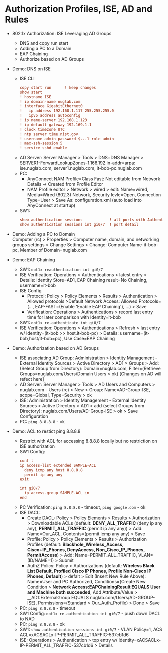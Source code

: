 # Authorization Profiles, ISE, AD and Rules

+ 802.1x Authorization: ISE Leveraging AD Groups
    + DNS and copy run start
    + Adding a PC to a Domain
    + EAP Chaining
    + Authorize based on AD Groups

+ Demo: DNS on ISE
    + ISE CLI
        ```cfg
        copy start run      ! keep changes
        show start
        ! hostname ISE
        ! ip domain-name nuglab.com
        ! interface GigabitEthernet0
        !   ip address 192.168.1.117 255.255.255.0
        !   ipv6 address autoconfig
        ! ip name-server 192.168.1.123
        ! ip default-gateway 192.169.1.1
        ! clock timezone UTC
        ! ntp server time.nist.gov
        ! username admin password $...1 role admin
        ! max-ssh-session 5
        ! service sshd enable
        ```
    + AD Server: Server Manager > Tools > DNS=DNS Manager > SERVER1-ForwardLookupZones-1.168.192.in-addr=arpa: ise.nuglab.com, server1.nuglab.com, it-bob-pc.nuglab.com
    + PC: 
        + AnyConnect NAM Profile=Class Fast: Not editable from Network Details -> Created from Profile Editor
        + NAM Profile editor > Network > wired > edit: Name=wired, Media=Wired (802.3) Network, Security levle=Open, Connection Type=User > Save As: configuration.xml (auto load into AnyConnect at startup)
    + SW1: 
        ```cfg
        show authentication sessions            ! all ports with Authentication session
        show authentication sessions int gi0/7  ! port detail
        ```

+ Demo: Adding a PC to Domain <br/>
    Computer (rc) > Properties > Computer name, domain, and networking groups settings > Change Settings > Change: Computer Name-it-bob-pc, Member of Domain=nuglab.com

+ Demo: EAP Chaining
    + SW1: `dot1x reauthentication int gi0/7`
    + ISE Verification: Operations > Authentications > latest entry > Details: Identity Store=AD1, EAP Chaining result=No Chaining, username=it-bob
    + ISE Config
        + Protocol: Policy > Policy Elements > Results > Authentication > Allowed protocols >Default Network Access: Allowed Protocols=(..., EAP-FAST=(Enable 'Enable EAP Chaining'), ...) > Save
        + Verification: Operations > Authentications > record last entry time for later comparison with Identity=it-bob
    + SW1: `dot1x re-authenticate int gi0/7`
    + ISE Verification: Operations > Authentications > Refresh > last entry w/ Identity=(it-bob >> host.it-bob-pc) > Details: username=(it-bob,host/it-bob=pc), Use Case=EAP Chaining

+ Demo: Authorization based on AD Groups
    + ISE associating AD Group: Administration > Identity Management - External Identity Sources > Active Directory > AD1 > Groups > Add: (Select Group from Directory): Domain=nuglab.com, Filter=(Retrieve Groups=nuglab.com/Users/Domain Users > ok) [Changes on AD will refect here]
    + AD Server: Server Manager > Tools > AD Users and Computers > nuglab.com - Users (rc) > New > Group: Name=AD-Group-ISE, scope=Global, Type=Security > ok
    + ISE: Administration > Identity Management - External Identity Sources > Active Directory > AD1 > add (select Groups from Directory): nuglab.com/Users/AD-Group-ISE > ok > Save Configuration
    + PC: `ping 8.8.8.8` - ok

+ Demo: ACL to restict ping 8.8.8.8
    + Restrict with ACL for accessing 8.8.8.8 locally but no restriction on ISE authorization
    + SW1 Config:
        ```cfg
        conf t
        ip access-list extended SAMPLE-ACL
          deny icmp any host 8.8.8.8
          permit ip any any
        exit

        int gi0/7
          ip access-group SAMPLE-ACL in
        end
        ```
    + PC Verification: `ping 8.8.8.8` - timeout, `ping google.com` - ok
    + ISE DACL: 
        + Create DACL: Policy > Policy Elements > Results > Authorization > Downloadable ACLs (default: __DENY_ALL_TRAFFIC__ (deny ip any any), __PERMIT_ALL_TRAFFIC__ (permit ip any any)) > Add: Name=Our_ACL, Contents=(permit icmp any any) > Save
        + Profile: Policy > Policy Elements > Results > Authorization Profiles (default: __Blackhole_Wireless_Access, Cisco+IP_Phones, DenyAccess, Non_Cisco_IP_Phones, PermitAccess__) > Add: Name=PERMIT_ALL_TRAFFIC, VLAN=(ID/NAME=1) > Submit
        + AuthZ Policy: Policy > Authorizations (default: __Wireless Black List Default, Profiled Cisco IP Phones, Profile Non-Cisco IP Phones, Default__) > defalt >  Edit (Insert New Rule Above): Name=User and PC Authorized, Conditions=(Create New Condition > __Network Access:EAPChainingResult EQUALS User and Machine both succeeded__, Add Attribute/Value > __AD1:ExternalGroup EQUALS nuglab.com/Users/AD-GROUP-ISE), Permissions=(Standard > Our_Auth_Profile) > Done > Save
    + PC: `ping 8.8.8.8` - timeout
    + SW1 Config: `dot1x re-authentication int gi0/7` - push down DACL to NAD
    + PC: `ping 8.8.8.8` - ok
    + SW1: `show authentication sessions int gi0/7` - VLAN Policy=1, ACS ACL=xACSACLx-IP-PERMIT_ALL_TRAFFIC-537cb1d6
    + ISE: Operations > Authentication > top entry w/ Identity=xACSACLx-IP-PERMIT_ALL_TRAFFIC-537cb1d6 > Details








